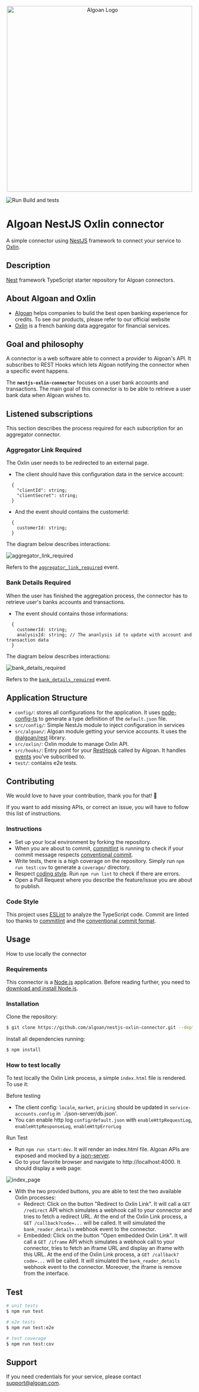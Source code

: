 <p align="center">
  <a href="http://algoan.com/" target="blank"><img src="./public/oxlin_algoan.png" width="500" alt="Algoan Logo" /></a>
</p>

![Run Build and tests](https://github.com/algoan/nestjs-connector-boilerplate/workflows/Run%20Build%20and%20tests/badge.svg?branch=master&event=push)

# Algoan NestJS Oxlin connector

A simple connector using [NestJS](https://nestjs.com/) framework to connect your service to [Oxlin](https://oxlin.com/).

## Description

[Nest](https://github.com/nestjs/nest) framework TypeScript starter repository for Algoan connectors.

## About Algoan and Oxlin

- [Algoan](https://www.algoan.com) helps companies to build the best open banking experience for credits. To see our products, please refer to our official website
- [Oxlin](https://developers.oxlin.io) is a french banking data aggregator for financial services.

## Goal and philosophy

A connector is a web software able to connect a provider to Algoan's API. It subscribes to REST Hooks which lets Algoan notifying the connector when a specific event happens.

The **`nestjs-oxlin-connector`** focuses on a user bank accounts and transactions. The main goal of this connector is to be able to retrieve a user bank data when Algoan wishes to.

## Listened subscriptions

This section describes the process required for each subscription for an aggregator connector.

### Aggregator Link Required

The Oxlin user needs to be redirected to an external page.

* The client should have this configuration data in the service account:
```
  {
    "clientId": string;
    "clientSecret": string;
  }
```

* And the event should contains the customerId:
```
  {
    customerId: string;
  }
```

The diagram below describes interactions:

![aggregator_link_required](public/aggregator_link_required.png)

Refers to the [`aggregator_link_required`](https://developers.algoan.com/public/docs/algoan_documentation/resthooks_and_events/event_list.html#aggregator_link_required) event.

### Bank Details Required

When the user has finished the aggregation process, the connector has to retrieve user's banks accounts and transactions.

* The event should contains those informations:
```
  {
    customerId: string;
    analysisId: string; // The ananlysis id to update with account and transaction data
  }
```

The diagram below describes interactions:

![bank_details_required](public/bank_details_required.png)

Refers to the [`bank_details_required`](https://developers.algoan.com/public/docs/algoan_documentation/resthooks_and_events/event_list.html#bank_details_required) event.

## Application Structure

- `config/`: stores all configurations for the application. It uses [node-config-ts](https://github.com/tusharmath/node-config-ts) to generate a type definition of the `default.json` file.
- `src/config/`: Simple NestJs module to inject configuration in services
- `src/algoan/`: Algoan module getting your service accounts. It uses the [@algoan/rest](https://github.com/algoan/rest-nodejs) library.
- `src/oxlin/`: Oxlin module to manage Oxlin API.
- `src/hooks/`: Entry point for your [RestHook](https://developers.algoan.com/public/docs/algoan_documentation/resthooks_and_events/resthooks.html) called by Algoan. It handles [events](https://developers.algoan.com/public/docs/algoan_documentation/resthooks_and_events/event_list.html) you've subscribed to.
- `test/`: contains e2e tests.

## Contributing

We would love to have your contribution, thank you for that! 🎉

If you want to add missing APIs, or correct an issue, you will have to follow this list of instructions.

### Instructions

- Set up your local environment by forking the repository.
- When you are about to commit, [commitlint](https://github.com/conventional-changelog/commitlint) is running to check if your commit message respects [conventional commit](https://www.conventionalcommits.org/en/v1.0.0/).
- Write tests, there is a high coverage on the repository. Simply run `npm run test:cov` to generate a `coverage/` directory.
- Respect [coding style](#code-style). Run `npm run lint` to check if there are errors.
- Open a Pull Request where you describe the feature/issue you are about to publish.

### Code Style

This project uses [ESLint](https://eslint.org/) to analyze the TypeScript code. Commit are linted too thanks to [commitlint](https://github.com/conventional-changelog/commitlint) and the [conventional commit format](https://conventionalcommits.org/).

## Usage

How to use locally the connector

### Requirements

This connector is a [Node.js](https://nodejs.org/en/) application. Before reading further, you need to [download and install Node.js](https://nodejs.org/en/download/).
### Installation

Clone the repository:

```bash
$ git clone https://github.com/algoan/nestjs-oxlin-connector.git --depth=1
```

Install all dependencies running:

```bash
$ npm install
```

### How to test locally

To test locally the Oxlin Link process, a simple `index.html` file is rendered. To use it:

Before testing
- The client config: `locale`, `market`, `pricing` should be updated in `service-accounts.config` in  `./json-server/db.json'.
- You can enable http log `config/default.json` with `enableHttpRequestLog`, `enableHttpResponseLog`, `enableHttpErrorLog`

Run Test
- Run `npm run start:dev`. It will render an index.html file. Algoan APIs are exposed and mocked by a [json-server](https://github.com/typicode/json-server).
- Go to your favorite browser and navigate to http://localhost:4000. It should display a web page:

![index_page](public/index-page.png)

- With the two provided buttons, you are able to test the two available Oxlin processes:
  - Redirect: Click on the button "Redirect to Oxlin Link". It will call a `GET /redirect` API which simulates a webhook call to your connector and tries to fetch a redirect URL. At the end of the Oxlin Link process, a `GET /callback?code=...` will be called. It will simulated the `bank_reader_details` webhook event to the connector.
  - Embedded: Click on the button "Open embedded Oxlin Link". It will call a `GET /iframe` API which simulates a webhook call to your connector, tries to fetch an iframe URL and display an iframe with this URL. At the end of the Oxlin Link process, a `GET /callback?code=...` will be called. It will simulated the `bank_reader_details` webhook event to the connector. Moreover, the iframe is remove from the interface.

## Test

```bash
# unit tests
$ npm run test

# e2e tests
$ npm run test:e2e

# test coverage
$ npm run test:cov
```

## Support

If you need credentials for your service, please contact support@algoan.com.
